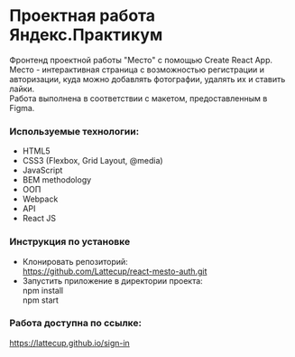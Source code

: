 # Проектная работа Яндекс.Практикум
Фронтенд проектной работы "Место" с помощью Create React App.    
Место - интерактивная страница c возможностью регистрации и авторизации, куда можно добавлять фотографии, удалять их и ставить лайки.     
Работа выполнена в соответствии с макетом, предоставленным в Figma.
### Используемые технологии:
* HTML5
* CSS3 (Flexbox, Grid Layout, @media)
* JavaScript
* BEM methodology
* ООП
* Webpack
* API
* React JS
### Инструкция по установке
* Клонировать репозиторий:    
https://github.com/Lattecup/react-mesto-auth.git
* Запустить приложение в директории проекта:    
npm install    
npm start
### Работа доступна по ссылке:
https://lattecup.github.io/sign-in